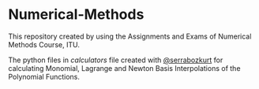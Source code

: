 # Numerical-Methods

This repository created by using the Assignments and Exams of Numerical Methods Course, ITU.

The python files in _calculators_ file created with [@serrabozkurt](https://github.com/serrabozkurt) for calculating Monomial, Lagrange and Newton Basis Interpolations of the Polynomial Functions.
